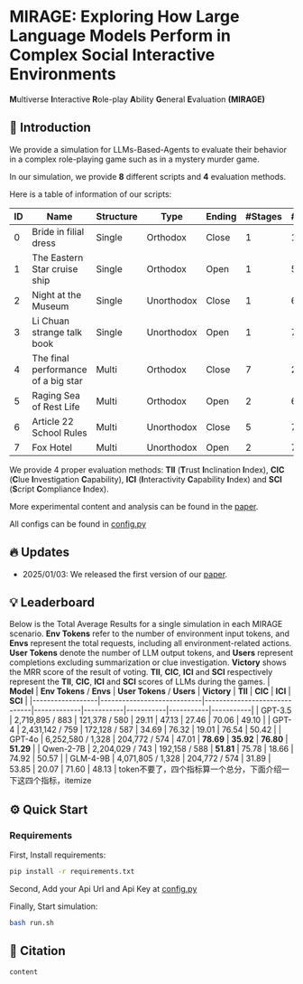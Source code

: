 # MIRAGE: Exploring How Large Language Models Perform in Complex Social Interactive Environments
**M**ultiverse **I**nteractive **R**ole-play **A**bility **G**eneral **E**valuation **(MIRAGE)**

## 🎉 Introduction
We provide a simulation for LLMs-Based-Agents to evaluate their behavior in a complex role-playing game such as in a mystery murder game.

In our simulation, we provide **8** different scripts and **4** evaluation methods.

Here is a table of information of our scripts:

| ID | Name                               | Structure | Type       | Ending | #Stages | #Agents | #Clues | #Words_zh | #Words_en |
| -- | ---------------------------------- | --------- | ---------- | ------ | ------- | ------- | ------ | --------- | --------- |
| 0 | Bride in filial dress               | Single    | Orthodox   | Close  | 1       | 10      | 39     | 45,475    | 27,503    |
| 1 | The Eastern Star cruise ship        | Single    | Orthodox   | Open   | 1       | 5       | 42     | 5,619     | 3,039     |
| 2 | Night at the Museum                 | Single    | Unorthodox | Close  | 1       | 6       | 82     | 13,849    | 6,480     |
| 3 | Li Chuan strange talk book          | Single    | Unorthodox | Open   | 1       | 7       | 14     | 79,012    | 45,666    |
| 4 | The final performance of a big star | Multi     | Orthodox   | Close  | 7       | 2       | 17     | 11,288    | 5,794     |
| 5 | Raging Sea of Rest Life             | Multi     | Orthodox   | Open   | 2       | 6       | 27     | 18,443    | 6,804     |
| 6 | Article 22 School Rules             | Multi     | Unorthodox | Close  | 5       | 7       | 17     | 91,532    | 41,728    |
| 7 | Fox Hotel                           | Multi     | Unorthodox | Open   | 2       | 7       | 46     | 107,057   | 62,224    |

We provide 4 proper evaluation methods: **TII** (**T**rust **I**nclination **I**ndex), **CIC** (**C**lue **I**nvestigation **C**apability), **ICI** (**I**nteractivity **C**apability **I**ndex) and **SCI** (**S**cript **C**ompliance **I**ndex).

More experimental content and analysis can be found in the [paper]().

All configs can be found in [config.py](./config.py)

## 🔥 Updates
* 2025/01/03: We released the first version of our [paper]().

## 💡 Leaderboard
Below is the Total Average Results for a single simulation in each MIRAGE scenario.
**Env Tokens** refer to the number of environment input tokens, and **Envs** represent the total requests, including all environment-related actions.
**User Tokens** denote the number of LLM output tokens, and **Users** represent completions excluding summarization or clue investigation.
**Victory** shows the MRR score of the result of voting.
**TII**, **CIC**, **ICI** and **SCI** respectively represent the **TII**, **CIC**, **ICI** and **SCI** scores of LLMs during the games.
| **Model**        | **Env Tokens** / **Envs** | **User Tokens** / **Users** | **Victory** | **TII**   | **CIC**   | **ICI**   | **SCI**   |
|------------------|----------------------------|------------------------------|-------------|-----------|-----------|-----------|-----------|
| GPT-3.5          | 2,719,895 / 883            | 121,378 / 580                | 29.11       | 47.13     | 27.46     | 70.06     | 49.10     |
| GPT-4            | 2,431,142 / 759            | 172,128 / 587                | 34.69       | 76.32     | 19.01     | 76.54     | 50.42     |
| GPT-4o           | 6,252,580 / 1,328          | 204,772 / 574                | 47.01       | **78.69** | **35.92** | **76.80** | **51.29** |
| Qwen-2-7B       | 2,204,029 / 743            | 192,158 / 588                | **51.81**   | 75.78     | 18.66     | 74.92     | 50.57     |
| GLM-4-9B        | 4,071,805 / 1,328          | 204,772 / 574                | 31.89       | 53.85     | 20.07     | 71.60     | 48.13     |
token不要了，四个指标算一个总分，下面介绍一下这四个指标，itemize

## ⚙️ Quick Start
### Requirements
First, Install requirements:
```bash
pip install -r requirements.txt
```
Second, Add your Api Url and Api Key at [config.py](./config.py)

Finally, Start simulation:
```bash
bash run.sh
```

## 📒 Citation
```
content
```
